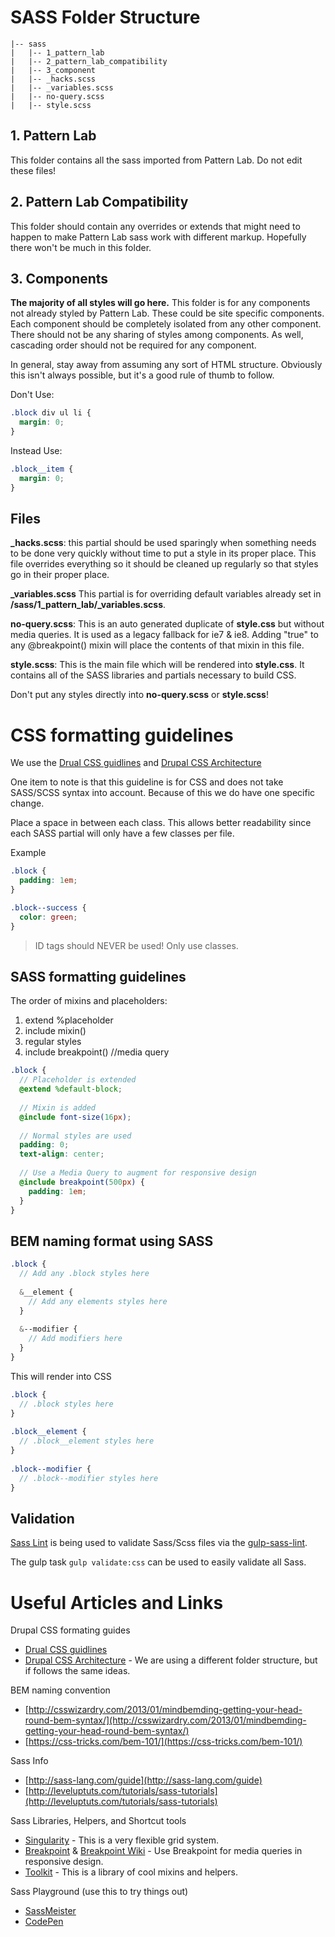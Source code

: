 # SASS Folder Structure

```
|-- sass
|   |-- 1_pattern_lab
|   |-- 2_pattern_lab_compatibility
|   |-- 3_component
|   |-- _hacks.scss
|   |-- _variables.scss
|   |-- no-query.scss
|   |-- style.scss
```

## 1. Pattern Lab
This folder contains all the sass imported from Pattern Lab. Do not edit these files!

## 2. Pattern Lab Compatibility
This folder should contain any overrides or extends that might need to happen to make Pattern Lab sass work with different markup. Hopefully there won't be much in this folder.

## 3. Components
**The majority of all styles will go here.** This folder is for any components not already styled by Pattern Lab. These could be site specific components. Each component should be completely isolated from any other component. There should not be any sharing of styles among components. As well, cascading order should not be required for any component.

In general, stay away from assuming any sort of HTML structure. Obviously this isn't always possible, but it's a good rule of thumb to follow.

Don't Use:
```scss
.block div ul li {
  margin: 0;
}
```
Instead Use:
```scss
.block__item {
  margin: 0;
}
```

## Files
**_hacks.scss**: this partial should be used sparingly when something needs to be done very quickly without time to put a style in its proper place. This file overrides everything so it should be cleaned up regularly so that styles go in their proper place.

**_variables.scss** This partial is for overriding default variables already set in **/sass/1_pattern_lab/_variables.scss**.

**no-query.scss**: This is an auto generated duplicate of **style.css** but without media queries. It is used as a legacy fallback for ie7 & ie8. Adding "true" to any @breakpoint() mixin will place the contents of that mixin in this file.

**style.scss**: This is the main file which will be rendered into **style.css**. It contains all of the SASS libraries and partials necessary to build CSS. 

Don't put any styles directly into **no-query.scss** or **style.scss**!


# CSS formatting guidelines
We use the [Drual CSS guidlines](https://www.drupal.org/node/1887862) and [Drupal CSS Architecture](https://www.drupal.org/coding-standards/css/architecture)

One item to note is that this guideline is for CSS and does not take SASS/SCSS syntax into account. Because of this we do have one specific change.

Place a space in between each class. This allows better readability since each SASS partial will only have a few classes per file.

Example
```scss
.block {
  padding: 1em;
}

.block--success {
  color: green;
}
```

> ID tags should NEVER be used! Only use classes.

## SASS formatting guidelines
The order of mixins and placeholders:

1. extend %placeholder
2. include mixin()
3. regular styles
4. include breakpoint() //media query

```scss
.block {
  // Placeholder is extended
  @extend %default-block;
  
  // Mixin is added
  @include font-size(16px);
  
  // Normal styles are used
  padding: 0;
  text-align: center;
  
  // Use a Media Query to augment for responsive design
  @include breakpoint(500px) {
    padding: 1em;
  }
}
```

## BEM naming format using SASS
```scss
.block {
  // Add any .block styles here
 
  &__element {
    // Add any elements styles here
  }
  
  &--modifier {
    // Add modifiers here
  }
}
```

This will render into CSS
```scss
.block {
  // .block styles here
}
 
.block__element {
  // .block__element styles here
}
  
.block--modifier {
  // .block--modifier styles here
}
```

## Validation

[Sass Lint](https://github.com/sasstools/sass-lint) is being used to validate Sass/Scss files via the [gulp-sass-lint](https://www.npmjs.com/package/gulp-sass-lint).

The gulp task `gulp validate:css` can be used to easily validate all Sass.



# Useful Articles and Links
Drupal CSS formating guides

* [Drual CSS guidlines](https://www.drupal.org/node/1887862)
* [Drupal CSS Architecture](https://www.drupal.org/coding-standards/css/architecture) - We are using a different folder structure, but if follows the same ideas.

BEM naming convention

* [http://csswizardry.com/2013/01/mindbemding-getting-your-head-round-bem-syntax/](http://csswizardry.com/2013/01/mindbemding-getting-your-head-round-bem-syntax/)
* [https://css-tricks.com/bem-101/](https://css-tricks.com/bem-101/)

Sass Info

* [http://sass-lang.com/guide](http://sass-lang.com/guide)
* [http://leveluptuts.com/tutorials/sass-tutorials](http://leveluptuts.com/tutorials/sass-tutorials)

Sass Libraries, Helpers, and Shortcut tools

* [Singularity](https://github.com/at-import/Singularity/wiki) - This is a very flexible grid system.
* [Breakpoint](http://breakpoint-sass.com/) & [Breakpoint Wiki](https://github.com/at-import/breakpoint/wiki) - Use Breakpoint for media queries in responsive design.
* [Toolkit](https://github.com/at-import/toolkit) - This is a library of cool mixins and helpers.

Sass Playground (use this to try things out)

* [SassMeister](http://sassmeister.com/)
* [CodePen](http://codepen.io/pen/)

